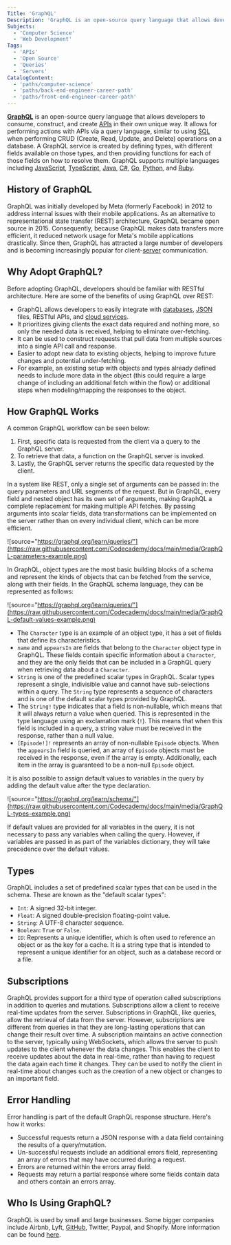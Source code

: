 ```yaml
---
Title: 'GraphQL'
Description: 'GraphQL is an open-source query language that allows developers to consume, construct, and create APIs in their own unique way.'
Subjects:
  - 'Computer Science'
  - 'Web Development'
Tags:
  - 'APIs'
  - 'Open Source'
  - 'Queries'
  - 'Servers'
CatalogContent:
  - 'paths/computer-science'
  - 'paths/back-end-engineer-career-path'
  - 'paths/front-end-engineer-career-path'
---
```


[**GraphQL**](https://graphql.org/) is an open-source query language that allows developers to consume, construct, and create [APIs](https://www.codecademy.com/resources/docs/general/api) in their own unique way. It allows for performing actions with APIs via a query language, similar to using [SQL](https://www.codecademy.com/resources/docs/sql) when performing CRUD (Create, Read, Update, and Delete) operations on a database. A GraphQL service is created by defining types, with different fields available on those types, and then providing functions for each of those fields on how to resolve them. GraphQL supports multiple languages including [JavaScript](https://www.codecademy.com/resources/docs/javascript), [TypeScript](https://www.codecademy.com/resources/docs/typescript), [Java](https://www.codecademy.com/resources/docs/java), [C#](https://www.codecademy.com/resources/docs/c-sharp), [Go](https://www.codecademy.com/resources/docs/go), [Python](https://www.codecademy.com/resources/docs/python), and [Ruby](https://www.codecademy.com/resources/docs/ruby).

## History of GraphQL

GraphQL was initially developed by Meta (formerly Facebook) in 2012 to address internal issues with their mobile applications. As an alternative to representational state transfer (REST) architecture, GraphQL became open source in 2015. Consequently, because GraphQL makes data transfers more efficient, it reduced network usage for Meta's mobile applications drastically. Since then, GraphQL has attracted a large number of developers and is becoming increasingly popular for client-[server](https://www.codecademy.com/resources/docs/general/server) communication.

## Why Adopt GraphQL?

Before adopting GraphQL, developers should be familiar with RESTful architecture. Here are some of the benefits of using GraphQL over REST:

- GraphQL allows developers to easily integrate with [databases](https://www.codecademy.com/resources/docs/general/database), [JSON](https://www.codecademy.com/resources/docs/general/json) files, RESTful APIs, and [cloud services](https://www.codecademy.com/resources/docs/cloud-computing/cloud-services).
- It prioritizes giving clients the exact data required and nothing more, so only the needed data is received, helping to eliminate over-fetching.
- It can be used to construct requests that pull data from multiple sources into a single API call and response.
- Easier to adopt new data to existing objects, helping to improve future changes and potential under-fetching.
- For example, an existing setup with objects and types already defined needs to include more data in the object (this could require a large change of including an additional fetch within the flow) or additional steps when modeling/mapping the responses to the object.

## How GraphQL Works

A common GraphQL workflow can be seen below:

1. First, specific data is requested from the client via a query to the GraphQL server.
2. To retrieve that data, a function on the GraphQL server is invoked.
3. Lastly, the GraphQL server returns the specific data requested by the client.

In a system like REST, only a single set of arguments can be passed in: the query parameters and URL segments of the request. But in GraphQL, every field and nested object has its own set of arguments, making GraphQL a complete replacement for making multiple API fetches. By passing arguments into scalar fields, data transformations can be implemented on the server rather than on every individual client, which can be more efficient.

![source="https://graphql.org/learn/queries/"](https://raw.githubusercontent.com/Codecademy/docs/main/media/GraphQL-parameters-example.png)

In GraphQL, object types are the most basic building blocks of a schema and represent the kinds of objects that can be fetched from the service, along with their fields. In the GraphQL schema language, they can be represented as follows:

![source="https://graphql.org/learn/queries/"](https://raw.githubusercontent.com/Codecademy/docs/main/media/GraphQL-default-values-example.png)

- The `Character` type is an example of an object type, it has a set of fields that define its characteristics.
- `name` and `appearsIn` are fields that belong to the `Character` object type in GraphQL. These fields contain specific information about a `Character`, and they are the only fields that can be included in a GraphQL query when retrieving data about a `Character`.
- `String` is one of the predefined scalar types in GraphQL. Scalar types represent a single, indivisible value and cannot have sub-selections within a query. The `String` type represents a sequence of characters and is one of the default scalar types provided by GraphQL.
- The `String!` type indicates that a field is non-nullable, which means that it will always return a value when queried. This is represented in the type language using an exclamation mark (`!`). This means that when this field is included in a query, a string value must be received in the response, rather than a null value.
- `[Episode!]!` represents an array of non-nullable `Episode` objects. When the `appearsIn` field is queried, an array of `Episode` objects must be received in the response, even if the array is empty. Additionally, each item in the array is guaranteed to be a non-null `Episode` object.

It is also possible to assign default values to variables in the query by adding the default value after the type declaration.

![source="https://graphql.org/learn/schema/"](https://raw.githubusercontent.com/Codecademy/docs/main/media/GraphQL-types-example.png)

If default values are provided for all variables in the query, it is not necessary to pass any variables when calling the query. However, if variables are passed in as part of the variables dictionary, they will take precedence over the default values.

## Types

GraphQL includes a set of predefined scalar types that can be used in the schema. These are known as the "default scalar types":

- `Int`: A signed 32-bit integer.
- `Float`: A signed double-precision floating-point value.
- `String`: A UTF-8 character sequence.
- `Boolean`: `True` or `False`.
- `ID`: Represents a unique identifier, which is often used to reference an object or as the key for a cache. It is a string type that is intended to represent a unique identifier for an object, such as a database record or a file.

## Subscriptions

GraphQL provides support for a third type of operation called subscriptions in addition to queries and mutations. Subscriptions allow a client to receive real-time updates from the server. Subscriptions in GraphQL, like queries, allow the retrieval of data from the server. However, subscriptions are different from queries in that they are long-lasting operations that can change their result over time. A subscription maintains an active connection to the server, typically using WebSockets, which allows the server to push updates to the client whenever the data changes. This enables the client to receive updates about the data in real-time, rather than having to request the data again each time it changes. They can be used to notify the client in real-time about changes such as the creation of a new object or changes to an important field.

## Error Handling

Error handling is part of the default GraphQL response structure. Here's how it works:

- Successful requests return a JSON response with a data field containing the results of a query/mutation.
- Un-successful requests include an additional errors field, representing an array of errors that may have occurred during a request.
- Errors are returned within the errors array field.
- Requests may return a partial response where some fields contain data and others contain an errors array.

## Who Is Using GraphQL?

GraphQL is used by small and large businesses. Some bigger companies include Airbnb, Lyft, [GitHub](https://www.codecademy.com/resources/docs/general/github), Twitter, Paypal, and Shopify. More information can be found [here](https://graphql.org/users/).

